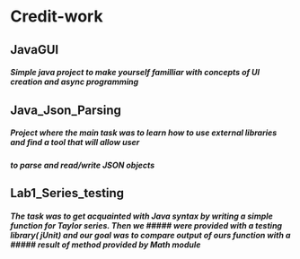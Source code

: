 # Credit-work
## JavaGUI
##### Simple java project to make yourself familliar with concepts of UI creation and async programming
## Java_Json_Parsing
##### Project where the main task was to learn how to use external libraries and find a tool that will allow user
##### to parse and read/write JSON objects
## Lab1_Series_testing
##### The task was to get acquainted with Java syntax by writing a simple function for Taylor series. Then we ##### were provided with a testing library( jUnit) and our goal was to compare output of ours function with a ##### result of method provided by Math module
##
